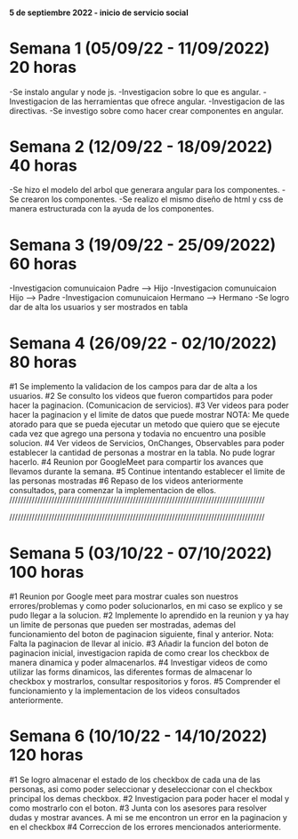 #### 5 de septiembre 2022 - inicio de servicio social

# Semana 1 (05/09/22 - 11/09/2022) 20 horas
-Se instalo angular y node js.
-Investigacion sobre lo que es angular.
-Investigacion de las herramientas que ofrece angular.
-Investigacion de las directivas.
-Se investigo sobre como hacer crear componentes en angular.
# Semana 2 (12/09/22 - 18/09/2022) 40 horas
-Se hizo el modelo del arbol que generara angular para los componentes.
-Se crearon los componentes.
-Se realizo el mismo diseño de html y css de manera estructurada con la ayuda de los componentes.
# Semana 3 (19/09/22 - 25/09/2022) 60 horas
-Investigacion comunuicaion Padre --> Hijo
-Investigacion comunuicaion Hijo --> Padre
-Investigacion comunuicaion Hermano --> Hermano
-Se logro dar de alta los usuarios y ser mostrados en tabla
# Semana 4 (26/09/22 - 02/10/2022) 80 horas
#1 Se implemento la validacion de los campos para dar de alta a los usuarios.
#2 Se consulto los videos que fueron compartidos para poder hacer la paginacion. (Comunicacion de servicios).
#3 Ver videos para poder hacer la paginacion y el limite de datos que puede mostrar
NOTA: Me quede atorado para que se pueda ejecutar un metodo que quiero que se ejecute cada vez que agrego una 
persona y todavia no encuentro una posible solucion.
#4 Ver videos de Servicios, OnChanges, Observables para poder establecer la cantidad de personas a mostrar en la tabla.
No pude lograr hacerlo.
#4 Reunion por GoogleMeet para compartir los avances que llevamos durante la semana.
#5 Continue intentando  establecer el limite de las personas mostradas
#6 Repaso de los videos anteriormente consultados, para comenzar la implementacion de ellos.
///////////////////////////////////////////////////////////////////////////////////////////

///////////////////////////////////////////////////////////////////////////////////////////
# Semana 5 (03/10/22 - 07/10/2022) 100 horas
#1 Reunion por Google meet para mostrar cuales son nuestros errores/problemas y como poder solucionarlos, en mi caso se explico y se pudo llegar a la solucion.
#2 Implemente lo aprendido en la reunion y ya hay un limite de personas que pueden ser mostradas, ademas del funcionamiento del boton de paginacion siguiente, final y anterior. Nota: Falta la paginacion de llevar al inicio.
#3 Añadir la funcion del boton de paginacion inicial, investigacion rapida de como crear los checkbox de manera dinamica y poder almacenarlos.
#4 Investigar videos de como utilizar las forms dinamicos, las diferentes formas de almacenar lo checkbox y mostrarlos, consultar respositorios y foros.
#5 Comprender el funcionamiento y la implementacion de los videos consultados anteriormente.

# Semana 6 (10/10/22 - 14/10/2022) 120 horas
#1 Se logro almacenar el estado de los checkbox de cada una de las personas, asi como poder seleccionar y deseleccionar con el checkbox principal los demas checkbox.
#2 Investigacion para poder hacer el modal y como mostrarlo con el boton.
#3 Junta con los asesores para resolver dudas y mostrar avances. A mi se me encontron un error en la paginacion y en el checkbox
#4 Correccion de los errores mencionados anteriormente.
